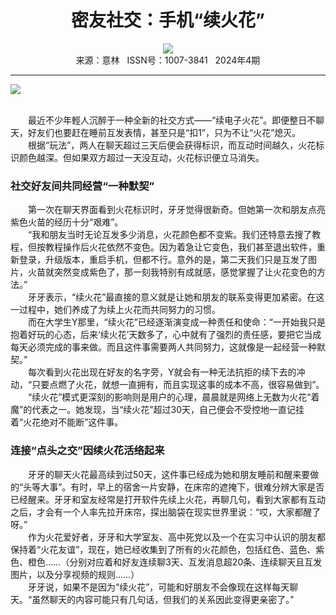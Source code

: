 # <center>密友社交：手机“续火花”</center> 

<div align=center><img src="http://fslib.vip.qikan.cn/img.ashx?key=%d7%f7%d5%df%a3%ba%cd%f5%e6%ba%dc%b2"></div> 

<center>来源：意林   ISSN号：1007-3841   2024年4期</center> 


* * *


![](http://img.resource.qikan.cn/markvip/qkimages/yili/yili202404/yili20240422-1-l.jpg)

  
<br>　　最近不少年輕人沉醉于一种全新的社交方式——“续电子火花”。即便整日不聊天，好友们也要赶在睡前互发表情，甚至只是“扣1”，只为不让“火花”熄灭。  
　　根据“玩法”，两人在聊天超过三天后便会获得标识，而互动时间越久，火花标识颜色越深。但如果双方超过一天没互动，火花标识便立马消失。

### 社交好友间共同经营“一种默契”

  
　　第一次在聊天界面看到火花标识时，牙牙觉得很新奇。但她第一次和朋友点亮紫色火苗的经历十分“艰难”。  
　　“我和朋友当时无论互发多少消息，火花颜色都不变紫。我们还特意去搜了教程，但按教程操作后火花依然不变色。因为着急让它变色，我们甚至退出软件，重新登录，升级版本，重启手机，但都不行。意外的是，第二天我们只是互发了图片，火苗就突然变成紫色了，那一刻我特别有成就感，感觉掌握了让火花变色的方法。”  
　　牙牙表示，“续火花”最直接的意义就是让她和朋友的联系变得更加紧密。在这一过程中，她们养成了为续上火花而共同努力的习惯。  
　　而在大学生Y那里，“续火花”已经逐渐演变成一种责任和使命：“一开始我只是抱着好玩的心态，后来‘续火花’天数多了，心中就有了强烈的责任感，要把它当成每天必须完成的事来做。而且这件事需要两人共同努力，这就像是一起经营一种默契。”  
　　每次看到火花出现在好友的名字旁，Y就会有一种无法抗拒的续下去的冲动，“只要点燃了火花，就想一直拥有，而且实现这事的成本不高，很容易做到”。  
　　“续火花”模式更深刻的影响则是用户的心理，晨晨就是网络上无数为火花“着魔”的代表之一。她发现，当“续火花”超过30天，自己便会不受控地一直记挂着“火花绝对不能断”这件事。

### 连接“点头之交”因续火花活络起来

  
　　牙牙的聊天火花最高续到过50天，这件事已经成为她和朋友睡前和醒来要做的“头等大事”。有时，早上的宿舍一片安静，在床帘的遮掩下，很难分辨大家是否已经醒来。牙牙和室友经常是打开软件先续上火花，再聊几句，看到大家都有互动之后，才会有一个人率先拉开床帘，探出脑袋在现实世界里说：“哎，大家都醒了呀。”  
　　作为火花爱好者，牙牙和大学室友、高中死党以及一个在实习中认识的朋友都保持着“火花友谊”，现在，她已经收集到了所有的火花颜色，包括红色、蓝色、紫色、橙色……（分别对应着和好友连续聊3天、互发消息超20条、连续聊天且互发图片，以及分享视频的规则……）  
　　牙牙说，如果不是因为“续火花”，可能和好朋友不会像现在这样每天聊天。“虽然聊天的内容可能只有几句话，但我们的关系因此变得更亲密了。”